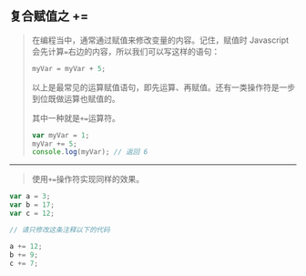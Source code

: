 ## 复合赋值之 +=

> 在编程当中，通常通过赋值来修改变量的内容。记住，赋值时 Javascript 会先计算`=`右边的内容，所以我们可以写这样的语句：
>
> ```js
> myVar = myVar + 5;
> ```
>
> 以上是最常见的运算赋值语句，即先运算、再赋值。还有一类操作符是一步到位既做运算也赋值的。
>
> 其中一种就是`+=`运算符。
>
> ```js
> var myVar = 1;
> myVar += 5;
> console.log(myVar); // 返回 6
> ```

---

> 使用`+=`操作符实现同样的效果。

```js
var a = 3;
var b = 17;
var c = 12;

// 请只修改这条注释以下的代码

a += 12;
b += 9;
c += 7;
```

